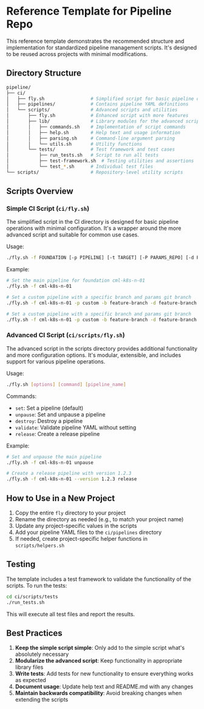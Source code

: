 # Reference Template for Pipeline Repo

This reference template demonstrates the recommended structure and implementation for standardized pipeline management scripts. It's designed to be reused across projects with minimal modifications.

## Directory Structure

```sh
pipeline/
├── ci/
│   ├── fly.sh                 # Simplified script for basic pipeline operations
│   ├── pipelines/             # Contains pipeline YAML definitions
│   └── scripts/               # Advanced scripts and utilities
│       ├── fly.sh             # Enhanced script with more features
│       ├── lib/               # Library modules for the advanced script
│       │   ├── commands.sh    # Implementation of script commands
│       │   ├── help.sh        # Help text and usage information
│       │   ├── parsing.sh     # Command-line argument parsing
│       │   └── utils.sh       # Utility functions
│       └── tests/             # Test framework and test cases
│           ├── run_tests.sh   # Script to run all tests
│           ├── test-framework.sh  # Testing utilities and assertions
│           └── test_*.sh      # Individual test files
└── scripts/                   # Repository-level utility scripts
```

## Scripts Overview

### Simple CI Script (`ci/fly.sh`)

The simplified script in the CI directory is designed for basic pipeline operations with minimal configuration. It's a wrapper around the more advanced script and suitable for common use cases.

Usage:

```bash
./fly.sh -f FOUNDATION [-p PIPELINE] [-t TARGET] [-P PARAMS_REPO] [-d PARAMS_BRANCH] [-b BRANCH]
```

Example:

```bash
# Set the main pipeline for foundation cml-k8s-n-01
./fly.sh -f cml-k8s-n-01

# Set a custom pipeline with a specific branch and params git branch
./fly.sh -f cml-k8s-n-01 -p custom -b feature-branch -d feature-branch

# Set a custom pipeline with a specific branch and params git branch
./fly.sh -f cml-k8s-n-01 -p custom -b feature-branch -d feature-branch
```

### Advanced CI Script (`ci/scripts/fly.sh`)

The advanced script in the scripts directory provides additional functionality and more configuration options. It's modular, extensible, and includes support for various pipeline operations.

Usage:

```bash
./fly.sh [options] [command] [pipeline_name]
```

Commands:

- `set`: Set a pipeline (default)
- `unpause`: Set and unpause a pipeline
- `destroy`: Destroy a pipeline
- `validate`: Validate pipeline YAML without setting
- `release`: Create a release pipeline

Example:

```bash
# Set and unpause the main pipeline
./fly.sh -f cml-k8s-n-01 unpause

# Create a release pipeline with version 1.2.3
./fly.sh -f cml-k8s-n-01 --version 1.2.3 release
```

## How to Use in a New Project

1. Copy the entire `fly` directory to your project
2. Rename the directory as needed (e.g., to match your project name)
3. Update any project-specific values in the scripts
4. Add your pipeline YAML files to the `ci/pipelines` directory
5. If needed, create project-specific helper functions in `scripts/helpers.sh`

## Testing

The template includes a test framework to validate the functionality of the scripts. To run the tests:

```bash
cd ci/scripts/tests
./run_tests.sh
```

This will execute all test files and report the results.

## Best Practices

1. **Keep the simple script simple**: Only add to the simple script what's absolutely necessary
2. **Modularize the advanced script**: Keep functionality in appropriate library files
3. **Write tests**: Add tests for new functionality to ensure everything works as expected
4. **Document usage**: Update help text and README.md with any changes
5. **Maintain backwards compatibility**: Avoid breaking changes when extending the scripts
